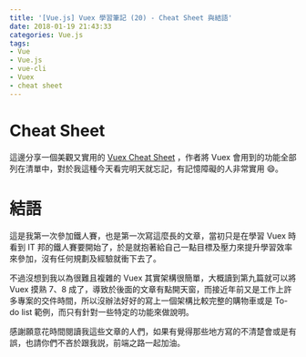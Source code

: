 ```yaml
---
title: '[Vue.js] Vuex 學習筆記 (20) - Cheat Sheet 與結語'
date: 2018-01-19 21:43:33
categories: Vue.js
tags:
- Vue
- Vue.js
- vue-cli
- Vuex
- cheat sheet
---
```


# Cheat Sheet

這邊分享一個美觀又實用的 [Vuex Cheat Sheet](https://vuejs-tips.github.io/vuex-cheatsheet/) ，作者將 Vuex 會用到的功能全部列在清單中，對於我這種今天看完明天就忘記，有記憶障礙的人非常實用 😄。

<!-- more -->

# 結語

這是我第一次參加鐵人賽，也是第一次寫這麼長的文章，當初只是在學習 Vuex 時看到 IT 邦的鐵人賽要開始了，於是就抱著給自己一點目標及壓力來提升學習效率來參加，沒有任何規劃及經驗就衝下去了。

不過沒想到我以為很難且複雜的 Vuex 其實架構很簡單，大概讀到第九篇就可以將 Vuex 摸熟 7、8 成了，導致於後面的文章有點開天窗，而接近年前又是工作上許多專案的交件時間，所以沒辦法好好的寫上一個架構比較完整的購物車或是 To-do list 範例，而只有針對一些特定的功能來做說明。

感謝願意花時間閱讀我這些文章的人們，如果有覺得那些地方寫的不清楚會或是有誤，也請你們不吝於跟我説，前端之路一起加油。
